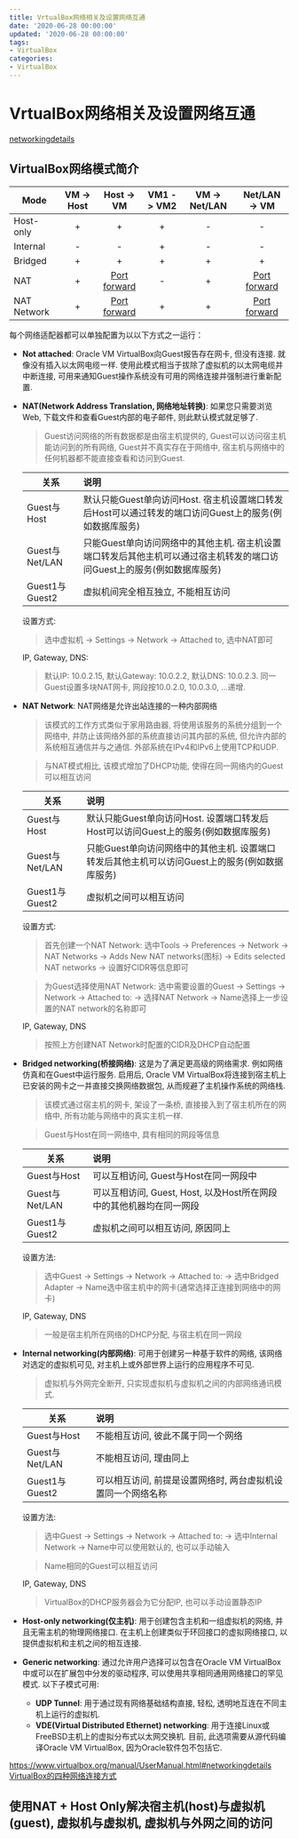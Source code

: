 ```yaml
---
title: VrtualBox网络相关及设置网络互通
date: '2020-06-28 00:00:00'
updated: '2020-06-28 00:00:00'
tags:
- VirtualBox
categories:
- VirtualBox
---
```

# VrtualBox网络相关及设置网络互通

[networkingdetails](https://www.virtualbox.org/manual/UserManual.html#networkingdetails)

## VirtualBox网络模式简介

| Mode        | VM -> Host |                          Host -> VM                          | VM1 -> VM2 | VM -> Net/LAN |                        Net/LAN -> VM                         |
| ----------- | :--------: | :----------------------------------------------------------: | :--------: | :-----------: | :----------------------------------------------------------: |
| Host-only   |     +      |                              +                               |     +      |       -       |                              -                               |
| Internal    |     -      |                              -                               |     +      |       -       |                              -                               |
| Bridged     |     +      |                              +                               |     +      |       +       |                              +                               |
| NAT         |     +      | [Port forward](https://www.virtualbox.org/manual/UserManual.html#natforward) |     -      |       +       | [Port forward](https://www.virtualbox.org/manual/UserManual.html#natforward) |
| NAT Network |     +      | [Port forward](https://www.virtualbox.org/manual/UserManual.html#network_nat_service) |     +      |       +       | [Port forward](https://www.virtualbox.org/manual/UserManual.html#network_nat_service) |


每个网络适配器都可以单独配置为以以下方式之一运行：

- **Not attached**: Oracle VM VirtualBox向Guest报告存在网卡, 但没有连接. 就像没有插入以太网电缆一样. 使用此模式相当于拔除了虚拟机的以太网电缆并中断连接, 可用来通知Guest操作系统没有可用的网络连接并强制进行重新配置.

- **NAT(Network Address Translation, 网络地址转换)**: 如果您只需要浏览Web, 下载文件和查看Guest内部的电子邮件, 则此默认模式就足够了.
    > Guest访问网络的所有数据都是由宿主机提供的, Guest可以访问宿主机能访问到的所有网络, Guest并不真实存在于网络中, 宿主机与网络中的任何机器都不能直接查看和访问到Guest.
    
    | 关系           | 说明                                                         |
    | -------------- | :----------------------------------------------------------- |
    | Guest与Host    | 默认只能Guest单向访问Host. 宿主机设置端口转发后Host可以通过转发的端口访问Guest上的服务(例如数据库服务) |
    | Guest与Net/LAN | 只能Guest单向访问网络中的其他主机. 宿主机设置端口转发后其他主机可以通过宿主机转发的端口访问Guest上的服务(例如数据库服务) |
    | Guest1与Guest2 | 虚拟机间完全相互独立, 不能相互访问                           |
    设置方式:
    
    > 选中虚拟机 -> Settings -> Network -> Attached to, 选中NAT即可

    IP, Gateway, DNS:
    
    > 默认IP: 10.0.2.15, 默认Gateway: 10.0.2.2, 默认DNS: 10.0.2.3. 同一Guest设置多块NAT网卡, 网段按10.0.2.0, 10.0.3.0, ...递增.
    
- **NAT Network**: NAT网络是允许出站连接的一种内部网络
  
    > 该模式的工作方式类似于家用路由器, 将使用该服务的系统分组到一个网络中, 并防止该网络外部的系统直接访问其内部的系统, 但允许内部的系统相互通信并与之通信. 外部系统在IPv4和IPv6上使用TCP和UDP.
    
    > 与NAT模式相比, 该模式增加了DHCP功能, 使得在同一网络内的Guest可以相互访问

    | 关系           | 说明                                                         |
    | -------------- | :----------------------------------------------------------- |
    | Guest与Host    | 默认只能Guest单向访问Host. 设置端口转发后Host可以访问Guest上的服务(例如数据库服务) |
    | Guest与Net/LAN | 只能Guest单向访问网络中的其他主机. 设置端口转发后其他主机可以访问Guest上的服务(例如数据库服务) |
    | Guest1与Guest2 | 虚拟机之间可以相互访问                                       |
    设置方式:
    
    > 首先创建一个NAT Network: 选中Tools -> Preferences -> Network -> NAT Networks -> Adds New NAT networks(图标) -> Edits selected NAT networks -> 设置好CIDR等信息即可
    
    > 为Guest选择使用NAT Network: 选中需要设置的Guest -> Settings -> Network -> Attached to: -> 选择NAT Network -> Name选择上一步设置的NAT network的名称即可

    IP, Gateway, DNS
    
    > 按照上方创建NAT Network时配置的CIDR及DHCP自动配置

- **Bridged networking(桥接网络)**: 这是为了满足更高级的网络需求. 例如网络仿真和在Guest中运行服务. 启用后, Oracle VM VirtualBox将连接到宿主机上已安装的网卡之一并直接交换网络数据包, 从而规避了主机操作系统的网络栈.

    > 该模式通过宿主机的网卡, 架设了一条桥, 直接接入到了宿主机所在的网络中, 所有功能与网络中的真实主机一样.
    
    > Guest与Host在同一网络中, 具有相同的网段等信息
    
    | 关系           | 说明                                                         |
    | -------------- | :----------------------------------------------------------- |
    | Guest与Host    | 可以互相访问, Guest与Host在同一网段中                        |
    | Guest与Net/LAN | 可以互相访问, Guest, Host, 以及Host所在网段中的其他机器均在同一网段 |
    | Guest1与Guest2 | 虚拟机之间可以相互访问, 原因同上                             |
    设置方法:
    
    > 选中Guest -> Settings -> Network -> Attached to: -> 选中Bridged Adapter -> Name选中宿主机中的网卡(通常选择正连接到网络中的网卡)
    
    IP, Gateway, DNS
    
    > 一般是宿主机所在网络的DHCP分配, 与宿主机在同一网段
    
- **Internal networking(内部网络)**: 可用于创建另一种基于软件的网络, 该网络对选定的虚拟机可见, 对主机上或外部世界上运行的应用程序不可见.

    > 虚拟机与外网完全断开, 只实现虚拟机与虚拟机之间的内部网络通讯模式.
    
    | 关系           | 说明                                                         |
    | -------------- | :----------------------------------------------------------- |
    | Guest与Host    | 不能相互访问, 彼此不属于同一个网络                           |
    | Guest与Net/LAN | 不能相互访问, 理由同上                                       |
    | Guest1与Guest2 | 可以相互访问, 前提是设置网络时, 两台虚拟机设置同一个网络名称 |
    
    设置方法:
    
    > 选中Guest -> Settings -> Network -> Attached to: -> 选中Internal Network -> Name中可以使用默认的, 也可以手动输入
    
    > Name相同的Guest可以相互访问
    
    IP, Gateway, DNS
    
    > VirtualBox的DHCP服务器会为它分配IP, 也可以手动设置静态IP
    
- **Host-only networking(仅主机)**: 用于创建包含主机和一组虚拟机的网络, 并且无需主机的物理网络接口. 在主机上创建类似于环回接口的虚拟网络接口, 以提供虚拟机和主机之间的相互连接.

- **Generic networking**: 通过允许用户选择可以包含在Oracle VM VirtualBox中或可以在扩展包中分发的驱动程序, 可以使用共享相同通用网络接口的罕见模式. 以下子模式可用:
    - **UDP Tunnel**: 用于通过现有网络基础结构直接, 轻松, 透明地互连在不同主机上运行的虚拟机.
    - **VDE(Virtual Distributed Ethernet) networking**: 用于连接Linux或FreeBSD主机上的虚拟分布式以太网交换机. 目前, 此选项需要从源代码编译Oracle VM VirtualBox, 因为Oracle软件包不包括它.

https://www.virtualbox.org/manual/UserManual.html#networkingdetails
[VirtualBox的四种网络连接方式](https://www.cnblogs.com/jpfss/p/8616613.html)


## 使用NAT + Host Only解决宿主机(host)与虚拟机(guest), 虚拟机与虚拟机, 虚拟机与外网之间的访问

